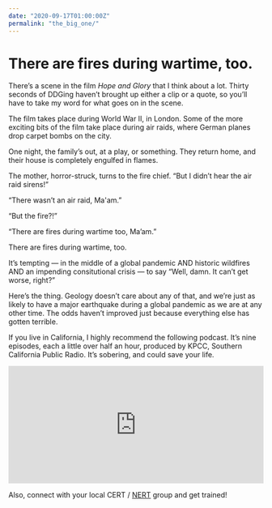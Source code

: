 ```yaml
---
date: "2020-09-17T01:00:00Z"
permalink: "the_big_one/"
---
```


# There are fires during wartime, too.

There’s a scene in the film *Hope and Glory* that I think about a lot. Thirty seconds of DDGing haven’t brought up either a clip or a quote, so you’ll have to take my word for what goes on in the scene.

The film takes place during World War II, in London. Some of the more exciting bits of the film take place during air raids, where German planes drop carpet bombs on the city.

One night, the family’s out, at a play, or something. They return home, and their house is completely engulfed in flames.

The mother, horror-struck, turns to the fire chief. “But I didn’t hear the air raid sirens!”

“There wasn’t an air raid, Ma'am.”

“But the fire?!”

“There are fires during wartime too, Ma’am.”

There are fires during wartime, too.

It’s tempting — in the middle of a global pandemic AND historic wildfires AND an impending consitutional crisis — to say “Well, damn. It can’t get worse, right?”

Here’s the thing. Geology doesn’t care about any of that, and we’re just as likely to have a major earthquake during a global pandemic as we are at any other time. The odds haven’t improved just because everything else has gotten terrible.

If you live in California, I highly recommend the following podcast. It’s nine episodes, each a little over half an hour, produced by KPCC, Southern California Public Radio. It’s sobering, and could save your life.

<iframe src="https://open.spotify.com/embed-podcast/show/3yaIsM9h6jPJn9d2FRNKVe" width="100%" height="232" frameborder="0" allowtransparency="true" allow="encrypted-media"></iframe>

Also, connect with your local CERT / [NERT](https://sf-fire.org/neighborhood-emergency-response-team-nert) group and get trained!